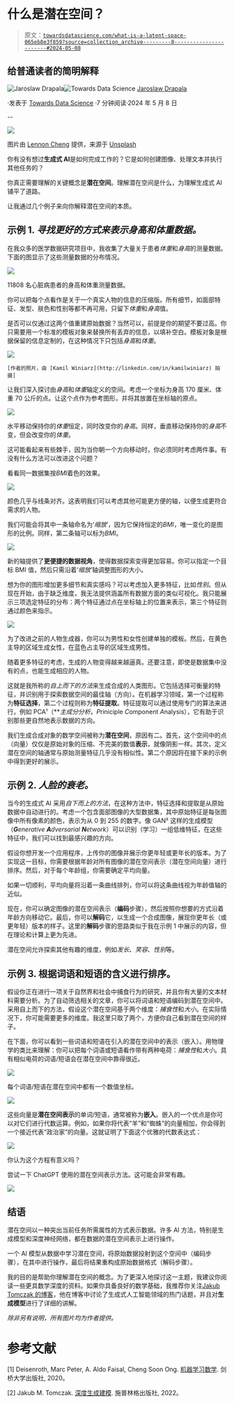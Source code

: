 # 什么是潜在空间？

> 原文：[`towardsdatascience.com/what-is-a-latent-space-065eb8e3f859?source=collection_archive---------8-----------------------#2024-05-08`](https://towardsdatascience.com/what-is-a-latent-space-065eb8e3f859?source=collection_archive---------8-----------------------#2024-05-08)

## 给普通读者的简明解释

[](https://medium.com/@jaroslaw.drapala?source=post_page---byline--065eb8e3f859--------------------------------)![Jaroslaw Drapala](https://medium.com/@jaroslaw.drapala?source=post_page---byline--065eb8e3f859--------------------------------)[](https://towardsdatascience.com/?source=post_page---byline--065eb8e3f859--------------------------------)![Towards Data Science](https://towardsdatascience.com/?source=post_page---byline--065eb8e3f859--------------------------------) [Jaroslaw Drapala](https://medium.com/@jaroslaw.drapala?source=post_page---byline--065eb8e3f859--------------------------------)

·发表于 [Towards Data Science](https://towardsdatascience.com/?source=post_page---byline--065eb8e3f859--------------------------------) ·7 分钟阅读·2024 年 5 月 8 日

--

![](img/6459ac32968bd8e1cdb2a456efdfb382.png)

图片由 [Lennon Cheng](https://unsplash.com/@lennonzf?utm_source=medium&utm_medium=referral) 提供，来源于 [Unsplash](https://unsplash.com/?utm_source=medium&utm_medium=referral)

你有没有想过**生成式 AI**是如何完成工作的？它是如何创建图像、处理文本并执行其他任务的？

你真正需要理解的关键概念是**潜在空间**。理解潜在空间是什么，为理解生成式 AI 铺平了道路。

让我通过几个例子来向你解释潜在空间的本质。

## **示例 1.** *寻找更好的方式来表示身高和体重数据。*

在我众多的医学数据研究项目中，我收集了大量关于患者*体重*和*身高*的测量数据。下面的图显示了这些测量数据的分布情况。

![](img/cc14590d30b7dffb78a3fb47cca64b81.png)

11808 名心脏病患者的身高和体重测量数据。

你可以把每个点看作是关于一个真实人物的信息的压缩版。所有细节，如面部特征、发型、肤色和性别等都不再可用，只留下*体重*和*身高*值。

是否可以仅通过这两个值重建原始数据？当然可以，前提是你的期望不要过高。你只需要用一个标准的模板对象来替换所有丢弃的信息，以填补空白。模板对象是根据保留的信息定制的，在这种情况下只包括*身高*和*体重*。

![](img/91a360dbe30c2cfb6da55e9892529b7b.png)

`[作者的照片，由 [Kamil Winiarz](http://linkedin.com/in/kamilwiniarz) 拍摄]`

让我们深入探讨由*身高*和*体重*轴定义的空间。考虑一个坐标为身高 170 厘米、体重 70 公斤的点。让这个点作为参考图形，并将其放置在坐标轴的原点。

![](img/0c9587ccaf54e1e9544da41f6f9d78c3.png)

水平移动保持你的*体重*恒定，同时改变你的*身高*。同样，垂直移动保持你的*身高*不变，但会改变你的*体重*。

这可能看起来有些棘手，因为当你朝一个方向移动时，你必须同时考虑两件事。有没有什么方法可以改进这个问题？

看看同一数据集按*BMI*着色的效果。

![](img/1fc0ed91cc20c930949c59292c480b54.png)

颜色几乎与线条对齐。这表明我们可以考虑其他可能更方便的轴，以便生成更符合需求的人物。

我们可能会将其中一条轴命名为‘*缩放*’，因为它保持恒定的*BMI*，唯一变化的是图形的比例。同样，第二条轴可以标为*BMI*。

![](img/da371892311df874797e63aa25bb0b33.png)

新的轴提供了**更便捷的数据视角**，使得数据探索变得更加容易。你可以指定一个目标 BMI 值，然后只需沿着‘*缩放*’轴调整图形的大小。

想为你的图形增加更多细节和真实感吗？可以考虑加入更多特征，比如*性别*。但从现在开始，由于缺乏维度，我无法提供涵盖所有数据方面的类似可视化。我只能展示三项选定特征的分布：两个特征通过点在坐标轴上的位置来表示，第三个特征则通过颜色来指示。

![](img/5d32175fb2803768c1d4d1b7ddd3b6f4.png)

为了改进之前的人物生成器，你可以为男性和女性创建单独的模板。然后，在黄色主导的区域生成女性，在蓝色占主导的区域生成男性。

随着更多特征的考虑，生成的人物变得越来越逼真。还要注意，即使是数据集中没有的点，也能生成相应的人物。

这就是我所称的*自上而下的方法*来生成合成的人类图形。它包括选择可衡量的特征，并识别用于探索数据空间的最佳轴（方向）。在机器学习领域，第一个过程称为**特征选择**，第二个过程则称为**特征提取**。特征提取可以通过使用专门的算法来进行，例如 PCA¹（***主成分分析*，*P*riniciple *C*omponent *A*nalysis），它有助于识别那些更自然地表示数据的方向。

我们生成合成对象的数学空间被称为**潜在空间**，原因有二。首先，这个空间中的点（向量）仅仅是原始对象的压缩、不完美的数值**表示**，就像阴影一样。其次，定义潜在空间的轴通常与原始测量特征几乎没有相似性。第二个原因将在接下来的示例中得到更好的展示。

## **示例 2.** *人脸的衰老。*

当今的生成式 AI 采用*自下而上的方法*，在这种方法中，特征选择和提取是从原始数据中自动进行的。考虑一个包含面部图像的大型数据集，其中原始特征是每张图像中所有像素的颜色，表示为从 0 到 255 的数字。像 GAN² 这样的生成模型（***G****enerative* ***A****dversarial* ***N****etwork*）可以识别（学习）一组低维特征，在这些特征中，我们可以找到最感兴趣的方向。

假设你想开发一个应用程序，上传你的图像并展示你更年轻或更年长的版本。为了实现这一目标，你需要根据年龄对所有图像的潜在空间表示（潜在空间向量）进行排序。然后，对于每个年龄组，你需要确定平均向量。

如果一切顺利，平均向量将沿着一条曲线排列，你可以将这条曲线视为年龄值轴的近似。

现在，你可以确定图像的潜在空间表示（**编码**步骤），然后按照你想要的方式沿着年龄方向移动它。最后，你可以**解码**它，以生成一个合成图像，展现你更年长（或更年轻）版本的样子。这里的**解码**步骤的思路类似于我在示例 1 中展示的内容，但在理论和计算上更为先进。

潜在空间允许探索其他有趣的维度，例如*发长*、*笑容*、*性别*等。

## 示例 3. 根据词语和短语的含义进行排序。

假设你正在进行一项关于自然界和社会中捕食行为的研究，并且你有大量的文本材料需要分析。为了自动筛选相关的文章，你可以将词语和短语编码到潜在空间中。采用自上而下的方法，假设这个潜在空间基于两个维度：*捕食性*和*大小*。在实际情况下，你可能需要更多的维度。我这里只取了两个，方便你自己看到潜在空间的样子。

在下面，你可以看到一些词语和短语在引入的潜在空间中的表示（嵌入）。用物理学的类比来理解：你可以把每个词语或短语看作带有两种电荷：*捕食性*和*大小*。具有相似电荷的词语/短语会在潜在空间中靠得很近。

![](img/6815730634ec6a9a7faea2cc1f148d19.png)

每个词语/短语在潜在空间中都有一个数值坐标。

![](img/dc0b39c528888f17c6e3b055a0b1c879.png)

这些向量是**潜在空间表示**的单词/短语，通常被称为**嵌入**。嵌入的一个优点是你可以对它们进行代数运算。例如，如果你将代表“羊”和“蜘蛛”的向量相加，你会得到一个接近代表“政治家”的向量。这就证明了下面这个优雅的代数表达式：

![](img/025153092b42930f014549c33c32c83c.png)

你认为这个方程有意义吗？

尝试一下 ChatGPT 使用的潜在空间表示方法。这可能会非常有趣。

![](img/7ec7262d772fb4bdda6bcbcc04bc1ba7.png)

## 结语

潜在空间以一种突出当前任务所需属性的方式表示数据。许多 AI 方法，特别是生成模型和深度神经网络，都在数据的潜在空间表示上进行操作。

一个 AI 模型从数据中学习潜在空间，将原始数据投射到这个空间中（编码步骤），在其中进行操作，最后将结果重构成原始数据格式（解码步骤）。

我的目的是帮助你理解潜在空间的概念。为了更深入地探讨这一主题，我建议你阅读一些更具数学深度的资料。如果你具备良好的数学基础，我推荐你关注[Jakub Tomczak 的博客](https://jmtomczak.github.io/)，他在博客中讨论了生成式人工智能领域的热门话题，并且对**生成模型**进行了详细的讲解。

*除非另有说明，所有图片均为作者提供。*

# 参考文献

[1] Deisenroth, Marc Peter, A. Aldo Faisal, Cheng Soon Ong. [机器学习数学](https://www.google.com/url?sa=t&rct=j&opi=89978449&url=https%3A%2F%2Fmml-book.github.io%2Fbook%2Fmml-book.pdf&ved=2ahUKEwjy8PaJ7PiFAxUHLRAIHXMpCWMQFnoECBUQAQ&usg=AOvVaw17xiHCSrqWJgf-0E-XLdOq). 剑桥大学出版社, 2020。

[2] Jakub M. Tomczak. [深度生成建模](https://link.springer.com/book/10.1007/978-3-030-93158-2). 施普林格出版社, 2022。
